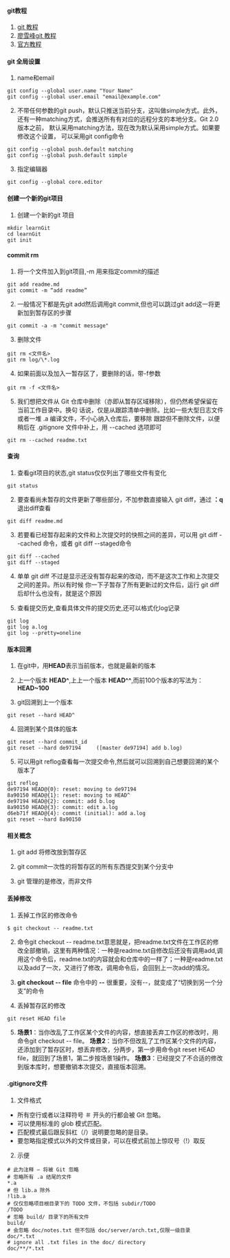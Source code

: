 #### git教程
1. [git 教程](http://www.yiibai.com/git/home.html)
2. [廖雪峰git 教程](http://www.liaoxuefeng.com/wiki/0013739516305929606dd18361248578c67b8067c8c017b000/)
3. [官方教程](https://git-scm.com/book/zh/v1/Git-%E5%88%86%E6%94%AF-%E4%BD%95%E8%B0%93%E5%88%86%E6%94%AF)

#### git 全局设置
1. name和email
```
git config --global user.name "Your Name"
git config --global user.email "email@example.com"
```

2. 不带任何参数的git push，默认只推送当前分支，这叫做simple方式。此外，
还有一种matching方式，会推送所有有对应的远程分支的本地分支。Git 2.0版本之前，
默认采用matching方法，现在改为默认采用simple方式。如果要修改这个设置，
可以采用git config命令
```
git config --global push.default matching
git config --global push.default simple
```

3. 指定编辑器
```
git config --global core.editor
```

#### 创建一个新的git项目
1. 创建一个新的git 项目
```
mkdir learnGit
cd learnGit
git init
```

#### commit rm
1. 将一个文件加入到git项目,-m 用来指定commit的描述
```
git add readme.md
git commit -m “add readme”
```

2. 一般情况下都是先git add然后调用git commit,但也可以跳过git add这一将更新加到暂存区的步骤
```
git commit -a -m "commit message"
```

3. 删除文件
```
git rm <文件名>
git rm log/\*.log
```

4. 如果前面以及加入一暂存区了，要删除的话，带-f参数
```
git rm -f <文件名>
```

5. 我们想把文件从 Git 仓库中删除（亦即从暂存区域移除），但仍然希望保留在当前工作目录中。换句
话说，仅是从跟踪清单中删除。比如一些大型日志文件或者一堆 .a 编译文件，不小心纳入仓库后，要移除
跟踪但不删除文件，以便稍后在 .gitignore 文件中补上，用 --cached 选项即可
```
git rm --cached readme.txt
```

#### 查询

1. 查看git项目的状态,git status仅仅列出了哪些文件有变化
```
git status
```
2. 要查看尚未暂存的文件更新了哪些部分，不加参数直接输入 git diff，通过 **：q** 退出diff查看
```
git diff readme.md
```

3. 若要看已经暂存起来的文件和上次提交时的快照之间的差异，可以用 git diff --cached 命令，或者
git diff --staged命令
```
git diff --cached
git diff --staged
```
4. 单单 git diff 不过是显示还没有暂存起来的改动，而不是这次工作和上次提交之间的差异。所以有时候
你一下子暂存了所有更新过的文件后，运行 git diff 后却什么也没有，就是这个原因

5. 查看提交历史,查看具体文件的提交历史,还可以格式化log记录
```
git log
git log a.log
git log --pretty=oneline
```

#### 版本回溯
1. 在git中，用**HEAD**表示当前版本，也就是最新的版本

2. 上一个版本 **HEAD^**,上上一个版本 **HEAD^^**,而前100个版本的写法为：**HEAD~100**

3. git回溯到上一个版本
```
git reset --hard HEAD^
```

4. 回溯到某个具体的版本
```
git reset --hard commit_id
git reset --hard de97194     ([master de97194] add b.log)
```
5. 可以用git reflog查看每一次提交命令,然后就可以回溯到自己想要回溯的某个版本了
```
git reflog
de97194 HEAD@{0}: reset: moving to de97194
8a90150 HEAD@{1}: reset: moving to HEAD^
de97194 HEAD@{2}: commit: add b.log
8a90150 HEAD@{3}: commit: edit a.log
d6eb71f HEAD@{4}: commit (initial): add a.log
git reset --hard 8a90150
```

#### 相关概念
1. git add 将修改放到暂存区

2. git commit一次性的将暂存区的所有东西提交到某个分支中

3. git 管理的是修改，而非文件

#### 丢掉修改
1. 丢掉工作区的修改命令
```
$ git checkout -- readme.txt
```

2. 命令git checkout -- readme.txt意思就是，把readme.txt文件在工作区的修改全部撤销，这里有两种情况：一种是readme.txt自修改后还没有调用add,调用这个命令后，readme.txt的内容就会和仓库中的一样了；一种是readme.txt以及add了一次，又进行了修改，调用命令后，会回到上一次add的情况。

3. **git checkout -- file** 命令中的 **--** 很重要，没有--，就变成了“切换到另一个分支”的命令

4. 丢掉暂存区的修改
```
git reset HEAD file
```

5. **场景1**：当你改乱了工作区某个文件的内容，想直接丢弃工作区的修改时，用命令git checkout -- file。
**场景2**：当你不但改乱了工作区某个文件的内容，还添加到了暂存区时，想丢弃修改，分两步，第一步用命令git reset HEAD file，就回到了场景1，第二步按场景1操作。
**场景3**：已经提交了不合适的修改到版本库时，想要撤销本次提交，直接版本回溯。


#### .gitignore文件
1. 文件格式
  * 所有空行或者以注释符号 ＃ 开头的行都会被 Git 忽略。
  * 可以使用标准的 glob 模式匹配。
  * 匹配模式最后跟反斜杠（/）说明要忽略的是目录。
  * 要忽略指定模式以外的文件或目录，可以在模式前加上惊叹号（!）取反

2. 示便
```
# 此为注释 – 将被 Git 忽略
# 忽略所有 .a 结尾的文件
*.a
# 但 lib.a 除外
!lib.a
# 仅仅忽略项目根目录下的 TODO 文件，不包括 subdir/TODO
/TODO
# 忽略 build/ 目录下的所有文件
build/
# 会忽略 doc/notes.txt 但不包括 doc/server/arch.txt,仅限一级目录
doc/*.txt
# ignore all .txt files in the doc/ directory
doc/**/*.txt
```

